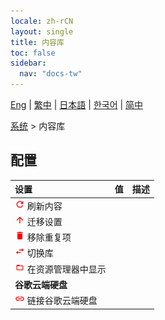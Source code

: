 ```yaml
---
locale: zh-rCN
layout: single
title: 内容库
toc: false
sidebar:
  nav: "docs-tw"
---
```

[Eng](/dancexr/menu/2025.5/system/library) | [繁中](/tw/dancexr/menu/2025.5/system/library) | [日本語](/jp/dancexr/menu/2025.5/system/library) | [한국어](/kr/dancexr/menu/2025.5/system/library) | [简中](/zh/dancexr/menu/2025.5/system/library)

[系统](../menu#系统) > 内容库

## 配置

| 设置 | 值 | 描述 |
| :--- | --- | :--- |
| <img src="/images/icon/ic_refresh.png" alt="refresh icon"/> 刷新内容 || 
| <img src="/images/icon/ic_up.png" alt="up icon"/> 迁移设置 || 
| <img src="/images/icon/ic_delete.png" alt="delete icon"/> 移除重复项 || 
| <img src="/images/icon/ic_replace.png" alt="replace icon"/> 切换库 || 
| <img src="/images/icon/ic_folder_open.png" alt="folder open icon"/> 在资源管理器中显示 || 
|  **谷歌云端硬盘** || 
| <img src="/images/icon/ic_linked.png" alt="linked icon"/> 链接谷歌云端硬盘 || 
